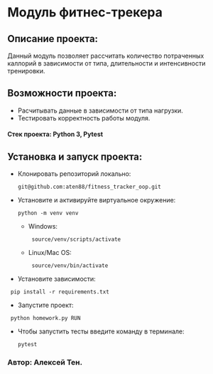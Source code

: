 # Модуль фитнес-трекера
## Описание проекта:
Данный модуль позволяет рассчитать количество потраченных каллорий в зависимости от типа, длительности и интенсивности тренировки.
## Возможности проекта:
- Расчитывать данные в зависимости от типа нагрузки.
- Тестировать корректность работы модуля.
#### Стек проекта: Python 3, Pytest
## Установка и запуск проекта:
 - Клонировать репозиторий локально:
   ```
   git@github.com:aten88/fitness_tracker_oop.git
   ```
 - Установите и активируйте виртуальное окружение:
   ```
   python -m venv venv
   ```
   - Windows:
      ```
       source/venv/scripts/activate
      ```  
   - Linux/Mac OS:
      ```
       source/venv/bin/activate
      ```
 - Установите зависимости:
  ```
   pip install -r requirements.txt
  ```
 - Запустите проект:
  ```
   python homework.py RUN
  ```
- Чтобы запустить тесты введите команду в терминале:
  ```
  pytest
  ```
### Автор: Алексей Тен.
